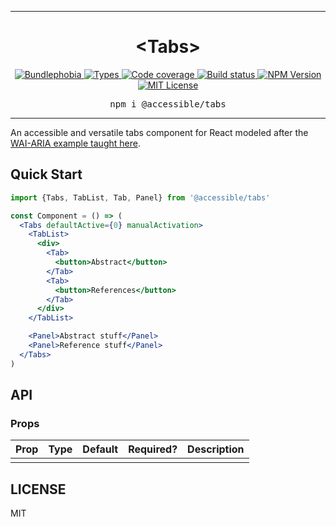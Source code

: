<hr>
<div align="center">
  <h1 align="center">
    &lt;Tabs&gt;
  </h1>
</div>

<p align="center">
  <a href="https://bundlephobia.com/result?p=@accessible/tabs">
    <img alt="Bundlephobia" src="https://img.shields.io/bundlephobia/minzip/@accessible/tabs?style=for-the-badge&labelColor=24292e">
  </a>
  <a aria-label="Types" href="https://www.npmjs.com/package/@accessible/tabs">
    <img alt="Types" src="https://img.shields.io/npm/types/@accessible/tabs?style=for-the-badge&labelColor=24292e">
  </a>
  <a aria-label="Code coverage report" href="https://codecov.io/gh/accessible-ui/tabs">
    <img alt="Code coverage" src="https://img.shields.io/codecov/c/gh/accessible-ui/tabs?style=for-the-badge&labelColor=24292e">
  </a>
  <a aria-label="Build status" href="https://travis-ci.org/accessible-ui/tabs">
    <img alt="Build status" src="https://img.shields.io/travis/accessible-ui/tabs?style=for-the-badge&labelColor=24292e">
  </a>
  <a aria-label="NPM version" href="https://www.npmjs.com/package/@accessible/tabs">
    <img alt="NPM Version" src="https://img.shields.io/npm/v/@accessible/tabs?style=for-the-badge&labelColor=24292e">
  </a>
  <a aria-label="License" href="https://jaredlunde.mit-license.org/">
    <img alt="MIT License" src="https://img.shields.io/npm/l/@accessible/tabs?style=for-the-badge&labelColor=24292e">
  </a>
</p>

<pre align="center">npm i @accessible/tabs</pre>
<hr>

An accessible and versatile tabs component for React modeled after
the [WAI-ARIA example taught here](https://www.w3.org/TR/wai-aria-practices/examples/tabs/tabs-1/tabs.html).

## Quick Start

```jsx harmony
import {Tabs, TabList, Tab, Panel} from '@accessible/tabs'

const Component = () => (
  <Tabs defaultActive={0} manualActivation>
    <TabList>
      <div>
        <Tab>
          <button>Abstract</button>
        </Tab>
        <Tab>
          <button>References</button>
        </Tab>
      </div>
    </TabList>

    <Panel>Abstract stuff</Panel>
    <Panel>Reference stuff</Panel>
  </Tabs>
)
```

## API

### Props

| Prop | Type | Default | Required? | Description |
| ---- | ---- | ------- | --------- | ----------- |
|      |      |         |           |             |

## LICENSE

MIT
